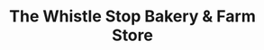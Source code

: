 ---
title: "The Whistle Stop Bakery & Farm Store"
url: /bostic/the-whistle-stop-bakery-and-farm-store/
shop: bakery
---